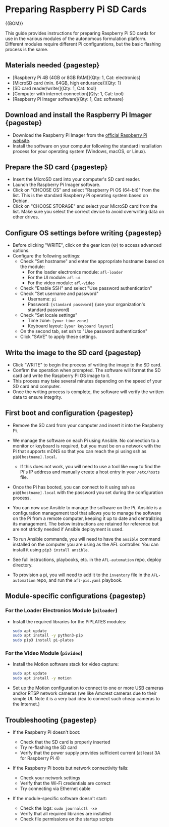 # Preparing Raspberry Pi SD Cards

{{BOM}}

This guide provides instructions for preparing Raspberry Pi SD cards for use in the various modules of the autonomous formulation platform. Different modules require different Pi configurations, but the basic flashing process is the same.

## Materials needed {pagestep}

* [Raspberry Pi 4B (4GB or 8GB RAM)]{Qty: 1, Cat: electronics}
* [MicroSD card (min. 64GB, high endurance)]{Qty: 1}
* [SD card reader/writer]{Qty: 1, Cat: tool}
* [Computer with internet connection]{Qty: 1, Cat: tool}
* [Raspberry Pi Imager software]{Qty: 1, Cat: software}

## Download and install the Raspberry Pi Imager {pagestep}

* Download the Raspberry Pi Imager from the [official Raspberry Pi website](https://www.raspberrypi.org/software/).
* Install the software on your computer following the standard installation process for your operating system (Windows, macOS, or Linux).

## Prepare the SD card {pagestep}

* Insert the MicroSD card into your computer's SD card reader.
* Launch the Raspberry Pi Imager software.
* Click on "CHOOSE OS" and select "Raspberry Pi OS (64-bit)" from the list. This is the standard Raspberry Pi operating system based on Debian.
* Click on "CHOOSE STORAGE" and select your MicroSD card from the list. Make sure you select the correct device to avoid overwriting data on other drives.

## Configure OS settings before writing {pagestep}

* Before clicking "WRITE", click on the gear icon (⚙️) to access advanced options.
* Configure the following settings:
  * Check "Set hostname" and enter the appropriate hostname based on the module:
    * For the loader electronics module: `afl-loader`
    * For the UI module: `afl-ui`
    * For the video module: `afl-video`
  * Check "Enable SSH" and select "Use password authentication"
  * Check "Set username and password"
    * Username: `pi`
    * Password: `[standard password]` (use your organization's standard password)
  * Check "Set locale settings"
    * Time zone: `[your time zone]`
    * Keyboard layout: `[your keyboard layout]`
  * On the second tab, set ssh to "Use password authentication"
  * Click "SAVE" to apply these settings.

## Write the image to the SD card {pagestep}

* Click "WRITE" to begin the process of writing the image to the SD card.
* Confirm the operation when prompted. The software will format the SD card and write the Raspberry Pi OS image to it.
* This process may take several minutes depending on the speed of your SD card and computer.
* Once the writing process is complete, the software will verify the written data to ensure integrity.

## First boot and configuration {pagestep}

* Remove the SD card from your computer and insert it into the Raspberry Pi.
* We manage the software on each Pi using Ansible.  No connection to a monitor or keyboard is required, but you must be on a network with the Pi that supports mDNS so that you can reach the pi using ssh as `pi@[hostname].local`.  
  * If this does not work, you will need to use a tool like `nmap` to find the Pi's IP address and manually create a host entry in your `/etc/hosts` file.

* Once the Pi has booted, you can connect to it using ssh as `pi@[hostname].local` with the password you set during the configuration process.
* You can now use Ansible to manage the software on the Pi.  Ansible is a configuration management tool that allows you to manage the software on the Pi from a remote computer, keeping it up to date and centralizing its management.  The below instructions are retained for reference but are not strictly needed if Ansible deployment is used.
* To run Ansible commands, you will need to have the `ansible` command installed on the computer you are using as the AFL controller.  You can install it using `pip3 install ansible`.
* See full instructions, playbooks, etc. in the `AFL-automation` repo, deploy directory.
* To provision a pi, you will need to add it to the `inventory` file in the `AFL-automation` repo, and run the `afl-pis.yaml` playbook.

## Module-specific configurations {pagestep}

### For the Loader Electronics Module (`piloader`)

* Install the required libraries for the PiPLATES modules:
  ```bash
  sudo apt update
  sudo apt install -y python3-pip
  sudo pip3 install pi-plates
  ```


### For the Video Module (`pivideo`)

* Install the Motion software stack for video capture:
  ```bash
  sudo apt update
  sudo apt install -y motion
  ```

* Set up the Motion configuration to connect to one or more USB cameras and/or RTSP network cameras (we like Amcrest cameras due to their simple UI.  Note it is a very bad idea to connect such cheap cameras to the Internet.)

## Troubleshooting {pagestep}

* If the Raspberry Pi doesn't boot:
  * Check that the SD card is properly inserted
  * Try re-flashing the SD card
  * Verify that the power supply provides sufficient current (at least 3A for Raspberry Pi 4)

* If the Raspberry Pi boots but network connectivity fails:
  * Check your network settings
  * Verify that the Wi-Fi credentials are correct
  * Try connecting via Ethernet cable

* If the module-specific software doesn't start:
  * Check the logs: `sudo journalctl -xe`
  * Verify that all required libraries are installed
  * Check file permissions on the startup scripts
